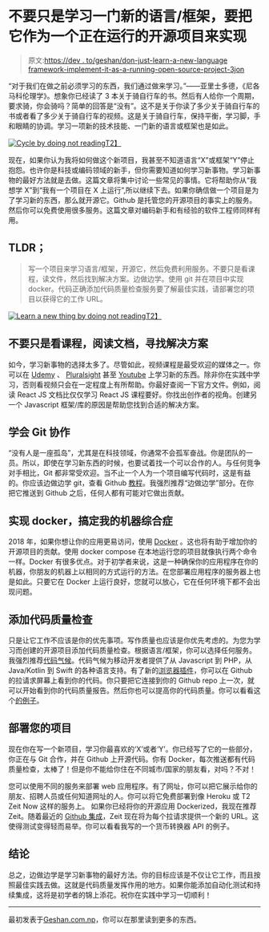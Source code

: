 # 不要只是学习一门新的语言/框架，要把它作为一个正在运行的开源项目来实现

> 原文:[https://dev . to/geshan/don-just-learn-a-new-language framework-implement-it-as-a-running-open-source-project-3jon](https://dev.to/geshan/dont-just-learn-a-new-languageframework-implement-it-as-a-running-open-source-project-3jon)

“对于我们在做之前必须学习的东西，我们通过做来学习。”――亚里士多德，《尼各马科伦理学》。想象你已经读了 3 本关于骑自行车的书。然后有人给你一个周期，要求骑，你会骑吗？简单的回答是“没有”。这不是关于你读了多少关于骑自行车的书或者看了多少关于骑自行车的视频。这是关于骑自行车，保持平衡，学习脚，手和眼睛的协调。学习一项新的技术技能、一门新的语言或框架也是如此。

[![Cycle by doing not reading](../Images/fe50a55db8045995380742fc785e8bb0.png "Cycle by doing not reading")T2】](https://res.cloudinary.com/practicaldev/image/fetch/s--esGNEy4g--/c_limit%2Cf_auto%2Cfl_progressive%2Cq_auto%2Cw_880/https://geshan.com.np/images/language-framework-learn/cycle.jpg)

现在，如果你认为我将如何做这个新项目，我甚至不知道语言“X”或框架“Y”停止抱怨。也许你是科技或编码领域的新手，但你需要知道如何学习新事物。学习新事物的最好方法就是去做。这篇文章将集中讨论一些常见的事情。它将帮助你从“我想学 X”到“我有一个项目在 X 上运行”,所以继续下去。如果你确信做一个项目是为了学习新的东西，那么就开源它。Github 是托管您的开源项目的事实上的服务。然后你可以免费使用很多服务。这篇文章对编码新手和有经验的软件工程师同样有用。

## TLDR；

> 写一个项目来学习语言/框架，开源它，然后免费利用服务。不要只是看课程，读文件，然后找到解决方案。边做边学。使用 git 并在项目中实现 docker。代码正确添加代码质量检查服务要了解最佳实践，请部署您的项目以获得它的工作 URL。

[![Learn a new thing by doing not reading](../Images/fe52188828aca74bdff811878938e50f.png "Learn by doing")T2】](https://res.cloudinary.com/practicaldev/image/fetch/s--y3AQjYUn--/c_limit%2Cf_auto%2Cfl_progressive%2Cq_auto%2Cw_880/https://geshan.com.np/images/language-framework-learn/lang-framework-learn.jpg)

## 不要只是看课程，阅读文档，寻找解决方案

如今，学习新事物的选择太多了。尽管如此，视频课程是最受欢迎的媒体之一。你可以在 [Udemy](https://www.udemy.com) 、 [Pluralsight](https://www.pluralsight.com/) 甚至 [Youtube](https://youtube.com) 上学习新的东西。除非你在实践中学习，否则看视频只会在一定程度上有所帮助。你最好查阅一下官方文件。例如，阅读 React JS 文档比仅仅学习 React JS 课程要好。你找出创作者的视角。创建另一个 Javascript 框架/库的原因是帮助您找到合适的解决方案。

## 学会 Git 协作

“没有人是一座孤岛”，尤其是在科技领域，你通常不会孤军奋战。你是团队的一员。所以，即使在学习新东西的时候，也要试着找一个可以合作的人。与任何竞争对手相比，Git 都非常受欢迎。当不止一个人为一个项目编写代码时，这是有益的。你应该边做边学 git，查看 Github [教程](https://try.github.io/)。我强烈推荐“边做边学”部分。在你把它推送到 Github 之后，任何人都有可能对它做出贡献。

## 实现 docker，搞定我的机器综合症

2018 年，如果你想让你的应用更易访问，使用 [Docker](https://www.docker.com/) 。这也将有助于增加你的开源项目的贡献。使用 docker compose 在本地运行您的项目就像执行两个命令一样。Docker 有很多优点。对于初学者来说，这是一种确保你的应用程序在你的机器，你朋友的机器上以相同的方式运行的方法。在您部署应用程序的服务器上也是如此。只要它在 Docker 上运行良好，您就可以放心，它在任何环境下都不会出现问题。

## 添加代码质量检查

只是让它工作不应该是你的优先事项。写作质量也应该是你优先考虑的。为您为学习而创建的开源项目添加代码质量检查。根据语言/框架，你可以选择任何服务。我强烈推荐[代码气候](https://codeclimate.com/quality/)。代码气候为移动开发者提供了从 Javascript 到 PHP，从 Java/Kotlin 到 Swift 的各种语言支持。有了新的[浏览器插件](https://codeclimate.com/browser-extension/)，你可以在 Github 的拉请求屏幕上看到你的代码。你只要把它连接到你的 Github repo 上一次，就可以开始看到你的代码质量报告。然后你也可以提高你的代码质量。你可以看看这个[的例子](https://codeclimate.com/github/geshan/currency-api/src/exchangeRates.js/source)。

## 部署您的项目

现在你在写一个新项目，学习你最喜欢的‘X’或者‘Y’。你已经写了它的一些部分，你正在与 Git 合作，并在 Github 上开源代码。你有 Docker，每次推送都有代码质量检查，太棒了！但是你不能给你住在不同城市/国家的朋友看，对吗？不对！

您可以使用不同的服务来部署 web 应用程序。有了网址，你可以把它展示给你的朋友、招聘人员或任何知道网址的人。你可以将它免费部署到像 Heroku 或 T2 Zeit Now 这样的服务上。
如果你已经将你的开源应用 Dockerized，我现在推荐 Zeit。随着最近的 [Github 集成](https://zeit.co/github)，Zeit 现在将为每个拉请求提供一个新的 URL。这使得测试变得轻而易举。你可以看看我写的一个货币转换器 API 的例子。

## 结论

总之，边做边学是学习新事物的最好方法。你的目标应该是不仅让它工作，而且按照最佳实践去做。这就是代码质量发挥作用的地方。如果你能添加自动化测试和持续集成，这将是初学者的锦上添花。祝你在实践中学习一切顺利！

* * *

最初发表于[Geshan.com.np](https://geshan.com.np)，你可以在那里读到更多的东西。